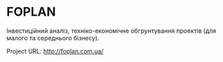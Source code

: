 # FOPLAN
Інвестиційний аналіз, техніко-економічне обгрунтування проектів (для малого та середнього бізнесу).

Project URL: http://foplan.com.ua/

